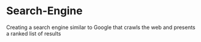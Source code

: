 # Search-Engine
Creating a search engine similar to Google that crawls the web and presents a ranked list of results
